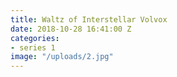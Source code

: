 ```yaml
---
title: Waltz of Interstellar Volvox
date: 2018-10-28 16:41:00 Z
categories:
- series 1
image: "/uploads/2.jpg"
---
```


